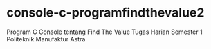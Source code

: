 # console-c-programfindthevalue2
Program C Console tentang Find The Value
Tugas Harian Semester 1 Politeknik Manufaktur Astra
